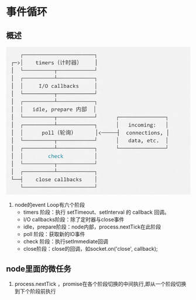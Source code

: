 # 事件循环

## 概述

![img](README.assets/13508001-6e925ddb9863a82a.webp)

1. node的event Loop有六个阶段
	- timers 阶段：执行 setTimeout、setInterval 的 callback 回调。
	- I/O callbacks阶段：除了定时器与close事件
	- idle，prepare阶段：node内部，process.nextTick在此阶段
	- poll 阶段：获取新的IO事件
	- check 阶段：执行setImmediate回调
	- close阶段：close的回调，如socket.on('close', callback);

## node里面的微任务

1. process.nextTick ，promise在各个阶段切换的中间执行,即从一个阶段切换到下个阶段前执行